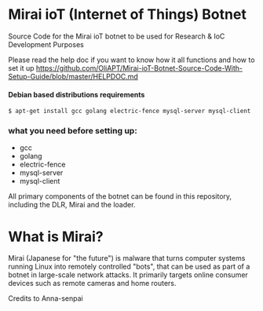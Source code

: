 # Mirai ioT (Internet of Things) Botnet
Source Code for the Mirai ioT botnet to be used for Research & IoC Development Purposes

Please read the help doc if you want to know how it all functions and how to set it up
https://github.com/OliAPT/Mirai-ioT-Botnet-Source-Code-With-Setup-Guide/blob/master/HELPDOC.md

#### Debian based distributions requirements

`$ apt-get install gcc golang electric-fence mysql-server mysql-client`

### what you need before setting up: 

* gcc
* golang
* electric-fence
* mysql-server
* mysql-client


All primary components of the botnet can be found in this repository, including the DLR, Mirai and the loader.

# What is Mirai?
Mirai (Japanese for "the future") is malware that turns computer systems running Linux into remotely controlled "bots", that can be used as part of a botnet in large-scale network attacks. It primarily targets online consumer devices such as remote cameras and home routers.

Credits to Anna-senpai 
